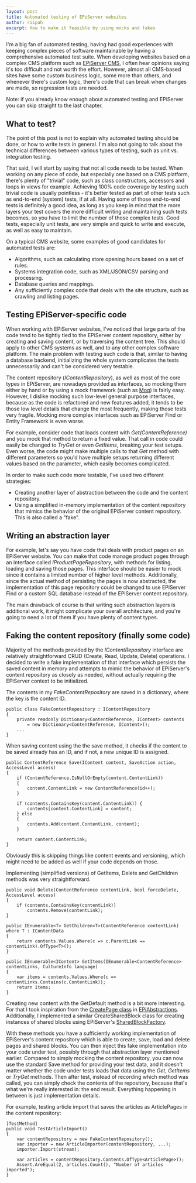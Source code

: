 ```yaml
---
layout: post
title: Automated testing of EPiServer websites
author: riipah
excerpt: How to make it feasible by using mocks and fakes
---
```


I'm a big fan of automated testing, having had good experiences with keeping complex pieces of software maintainable by having a comprehensive automated test suite. 
When developing websites based on a complex CMS platform such as [EPiServer CMS](http://www.episerver.com/), I often hear opinions saying it's too difficult and not worth the effort. 
However, almost all CMS-based sites have some custom business logic, some more than others, and whenever there's custom logic, there's code that can break when changes are made, 
so regression tests are needed.

Note: if you already know enough about automated testing and EPiServer you can skip straight to the last chapter.

## What to test?

The point of this post is not to explain why automated testing should be done, or how to write tests in general. 
I'm also not going to talk about the technical differences between various types of testing, such as unit vs. integration testing. 

That said, I will start by saying that not all code needs to be tested.
When working on any piece of code, but especially one based on a CMS platform, there's plenty of "trivial" code, such as class constructors, accessors and loops in views for example.
Achieving 100% code coverage by testing such trivial code is usually pointless - it's better tested as part of other tests such as end-to-end (system) tests, if at all. 
Having some of those end-to-end tests is definitely a good idea, as long as you keep in mind that the more layers your test covers 
the more difficult writing and maintaining such tests becomes, so you have to limit the number of those complex tests. 
Good tests, especially unit tests, are very simple and quick to write and execute, as well as easy to maintain.

On a typical CMS website, some examples of good candidates for automated tests are:

* Algorithms, such as calculating store opening hours based on a set of rules.
* Systems integration code, such as XML/JSON/CSV parsing and processing.
* Database queries and mappings.
* Any sufficiently complex code that deals with the site structure, such as crawling and listing pages.

## Testing EPiServer-specific code

When working with EPiServer websites, I've noticed that large parts of the code tend to be tightly tied to the EPiServer content repository, 
either by creating and saving content, or by traversing the content tree. This should apply to other CMS systems as well, and to any other complex software platform. 
The main problem with testing such code is that, similar to having a database backend, initializing the whole system complicates the tests unnecessarily and can't be considered very testable.

The content repository (*IContentRepository*), as well as most of the core types in EPiServer, are nowadays provided as interfaces, 
so mocking them either by hand or by using a mock framework (such as [Moq](https://github.com/Moq/moq4)) is fairly easy. 
However, I dislike mocking such low-level general purpose interfaces, because as the code is refactored and new features added, 
it tends to be those low level details that change the most frequently, making those tests very fragile. 
Mocking more complex interfaces such as EPiServer Find or Entity Framework is even worse.

For example, consider code that loads content with *Get<T>(ContentReference)* and you mock that method to return a fixed value. 
That call in code could easily be changed to *TryGet* or even *GetItems*, breaking your test setups. Even worse, the code might make multiple calls to that *Get* method
with different parameters so you'd have multiple setups returning different values based on the parameter, which easily becomes complicated.

In order to make such code more testable, I've used two different strategies:

* Creating another layer of abstraction between the code and the content repository.
* Using a simplified in-memory implementation of the content repository that mimics the behavior of the original EPiServer content repository. This is also called a "fake".

## Writing an abstraction layer

For example, let's say you have code that deals with product pages on an EPiServer website. 
You can make that code manage product pages through an interface called *IProductPageRepository*, with methods for listing, loading and saving those pages. 
This interface should be easier to mock since it contains a limited number of higher level methods. Additionally, since the actual method of persisting the pages is now abstracted,
the implementation of this page repository could be changed to use EPiServer Find or a custom SQL database instead of the EPiServer content repository.

The main drawback of course is that writing such abstraction layers is additional work, it might complicate your overall architecture, 
and you're going to need a lot of them if you have plenty of content types.

## Faking the content repository (finally some code)

Majority of the methods provided by the *IContentRepository* interface are relatively straightforward CRUD (Create, Read, Update, Delete) operations.
I decided to write a fake implementation of that interface which persists the saved content in memory and attempts to mimic the behavior of EPiServer's content repository as
closely as needed, without actually requiring the EPiServer context to be initialized.

The contents in my *FakeContentRepository* are saved in a dictionary, where the key is the content ID. 

```
public class FakeContentRepository : IContentRepository
{
    private readonly Dictionary<ContentReference, IContent> contents 
        = new Dictionary<ContentReference, IContent>();    
    ...
}
```

When saving content using the the save method, it checks if the content to be saved already has an ID, and if not, a new unique ID is assigned.

```
public ContentReference Save(IContent content, SaveAction action, AccessLevel access)
{            
    if (ContentReference.IsNullOrEmpty(content.ContentLink))
    {
        content.ContentLink = new ContentReference(id++);
    }

    if (contents.ContainsKey(content.ContentLink)) {
        contents[content.ContentLink] = content;
    } else
    {
        contents.Add(content.ContentLink, content);
    }

    return content.ContentLink;
}
```

Obviously this is skipping things like content events and versioning, which might need to be added as well if your code depends on those.

Implementing (simplified versions) of GetItems, Delete and GetChildren methods was very straightforward.

```
public void Delete(ContentReference contentLink, bool forceDelete, AccessLevel access)
{
    if (contents.ContainsKey(contentLink))
        contents.Remove(contentLink);
}  
    
public IEnumerable<T> GetChildren<T>(ContentReference contentLink) where T : IContentData
{
    return contents.Values.Where(c => c.ParentLink == contentLink).OfType<T>();
}

public IEnumerable<IContent> GetItems(IEnumerable<ContentReference> contentLinks, CultureInfo language)
{
    var items = contents.Values.Where(c => contentLinks.Contains(c.ContentLink));
    return items;
}      
```

Creating new content with the GetDefault method is a bit more interesting. 
For that I took inspiration from the [CreatePage class](https://github.com/MikeHook/EPiAbstractions/blob/master/EPiAbstractions.FixtureSupport/CreatePage.cs) 
in [EPiAbstractions](https://github.com/MikeHook/EPiAbstractions). 
Additionally, I implemented a similar CreateSharedBlock class for creating instances of shared blocks using EPiServer's 
[SharedBlockFactory](http://world.episerver.com/documentation/Class-library/?documentId=cms/9/B79494A8).

With these methods you have a sufficiently working implementation of EPiServer's content repository which is able to create, save, load and delete
pages and shared blocks. You can then inject this fake implementation into your code under test, possibly through that abstraction layer mentioned earlier.
Compared to simply mocking the content repository, you can now use the standard Save method for providing your test data, and it doesn't matter whether the
code under tests loads that data using the *Get*, *GetItems* or *TryGet* methods. Then after test, instead of recording which method was called, you can simply
check the contents of the repository, because that's what we're really interested in: the end result. Everything happening in between is just implementation details.

For example, testing article import that saves the articles as ArticlePages in the content repository:

```
[TestMethod]
public void TestArticleImport()
{            
    var contentRepository = new FakeContentRepository();
    var importer = new ArticleImporter(contentRepository, ...);
    importer.Import(stream);

    var articles = contentRepository.Contents.OfType<ArticlePage>();
    Assert.AreEqual(2, articles.Count(), "Number of articles imported");
}    
```
